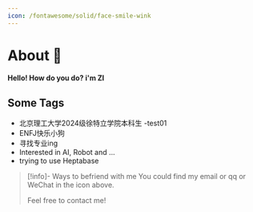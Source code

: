 ```yaml
---
icon: /fontawesome/solid/face-smile-wink
---
```


# About 🥳

**Hello! How do you do? i'm Zl**

## Some Tags

- 北京理工大学2024级徐特立学院本科生  -test01
- ENFJ快乐小狗
- 寻找专业ing
- Interested in AI, Robot and ...
- trying to use Heptabase

> [!info]- Ways to befriend with me
> You could find my email or qq or WeChat in the icon above.
> 
> Feel free to contact me!
